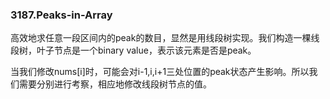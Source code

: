 ### 3187.Peaks-in-Array

高效地求任意一段区间内的peak的数目，显然是用线段树实现。我们构造一棵线段树，叶子节点是一个binary value，表示该元素是否是peak。

当我们修改nums[i]时，可能会对i-1,i,i+1三处位置的peak状态产生影响。所以我们需要分别进行考察，相应地修改线段树节点的值。
